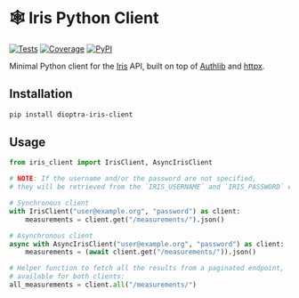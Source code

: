 # 🕸️ Iris Python Client

[![Tests](https://img.shields.io/github/workflow/status/dioptra-io/iris-client/Tests?logo=github)](https://github.com/dioptra-io/iris-client/actions/workflows/tests.yml)
[![Coverage](https://img.shields.io/codecov/c/github/dioptra-io/iris-client?logo=codecov&logoColor=white)](https://app.codecov.io/gh/dioptra-io/iris-client)
[![PyPI](https://img.shields.io/pypi/v/dioptra-iris-client?logo=pypi&logoColor=white)](https://pypi.org/project/dioptra-iris-client/)

Minimal Python client for the [Iris](https://github.com/dioptra-io/iris) API,
built on top of [Authlib](https://github.com/lepture/authlib) and [httpx](https://github.com/encode/httpx).

## Installation

```bash
pip install dioptra-iris-client
```

## Usage

```python
from iris_client import IrisClient, AsyncIrisClient

# NOTE: If the username and/or the password are not specified,
# they will be retrieved from the `IRIS_USERNAME` and `IRIS_PASSWORD` environment variables.

# Synchronous client
with IrisClient("user@example.org", "password") as client:
    measurements = client.get("/measurements/").json()

# Asynchronous client
async with AsyncIrisClient("user@example.org", "password") as client:
    measurements = (await client.get("/measurements/")).json()

# Helper function to fetch all the results from a paginated endpoint,
# available for both clients:
all_measurements = client.all("/measurements/")
```
